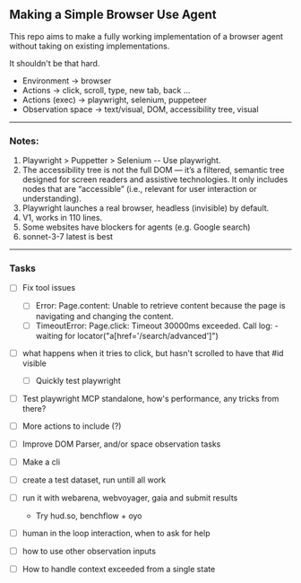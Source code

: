 ## Making a Simple Browser Use Agent

This repo aims to make a fully working implementation of a browser agent without taking on existing implementations.

It shouldn't be that hard.


- Environment -> browser
- Actions -> click, scroll, type, new tab, back ...
- Actions (exec) -> playwright, selenium, puppeteer
- Observation space -> text/visual, DOM, accessibility tree, visual


-----

### Notes:

1. Playwright > Puppetter > Selenium -- Use playwright.
2. The accessibility tree is not the full DOM — it’s a filtered, semantic tree designed for screen readers and assistive technologies. It only includes nodes that are “accessible” (i.e., relevant for user interaction or understanding).
3. Playwright launches a real browser, headless (invisible) by default.
4. V1, works in 110 lines.
5. Some websites have blockers for agents (e.g. Google search)
6. sonnet-3-7 latest is best

------

### Tasks

- [ ] Fix tool issues
  - [ ] Error: Page.content: Unable to retrieve content because the page is navigating and changing the content.
  - [ ] TimeoutError: Page.click: Timeout 30000ms exceeded. Call log: - waiting for locator("a[href='/search/advanced']")
- [ ] what happens when it tries to click, but hasn't scrolled to have that \#id visible
  - [ ] Quickly test playwright
- [ ] Test playwright MCP standalone, how's performance, any tricks from there?
- [ ] More actions to include (?)
- [ ] Improve DOM Parser, and/or space observation tasks
- [ ] Make a cli


- [ ] create a test dataset, run untill all work
- [ ] run it with webarena, webvoyager, gaia and submit results
   - Try hud.so, benchflow + oyo

- [ ] human in the loop interaction, when to ask for help
- [ ] how to use other observation inputs
- [ ] How to handle context exceeded from a single state
